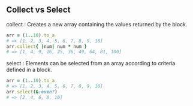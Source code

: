 ## Collect vs Select

collect : Creates a new array containing the values returned by the block.

```ruby
arr = (1..10).to_a
# => [1, 2, 3, 4, 5, 6, 7, 8, 9, 10]
arr.collect{ |num| num * num }
# => [1, 4, 9, 16, 25, 36, 49, 64, 81, 100]
```

select : Elements can be selected from an array according to criteria defined in a block.

```ruby
arr = (1..10).to_a
# => [1, 2, 3, 4, 5, 6, 7, 8, 9, 10]
arr.select(&:even?)
# => [2, 4, 6, 8, 10]
```
